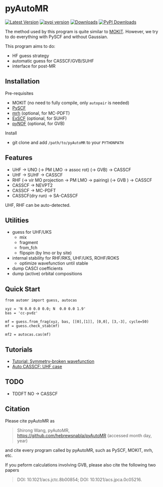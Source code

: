 # pyAutoMR

[![Latest Version](https://img.shields.io/github/v/release/hebrewsnabla/pyAutoMR)](https://github.com/hebrewsnabla/pyAutoMR/releases/latest)
[![pypi version](https://img.shields.io/pypi/v/pyAutoMR.svg)](https://pypi.python.org/pypi/pyAutoMR)
[![Downloads](https://pepy.tech/badge/pyAutoMR/month)](https://pepy.tech/project/pyAutoMR)
[![PyPI Downloads](https://img.shields.io/pypi/dm/pyAutoMR.svg?label=PyPI%20downloads)](https://pypi.org/project/pyAutoMR/)

The method used by this program is quite similar to [MOKIT](https://gitlab.com/jxzou/mokit). However, we try to do everything with PySCF and without Gaussian.

This program aims to do:
* HF guess strategy
* automatic guess for CASSCF/GVB/SUHF 
* interface for post-MR

## Installation
Pre-requisites
* MOKIT (no need to fully compile, only `autopair` is needed)
* [PySCF](https://github.com/pyscf/pyscf)
* [mrh](https://github.com/MatthewRHermes/mrh) (optional, for MC-PDFT)
* [ExSCF](https://github.com/hebrewsnabla/ExSCF) (optional, for SUHF)
* [pyNOF](https://github.com/hebrewsnabla/pyNOF) (optional, for GVB)


Install
* git clone and add `/path/to/pyAutoMR` to your `PYTHONPATH`

## Features
* UHF -> UNO (-> PM LMO -> assoc rot) (-> GVB) -> CASSCF
* UHF -> SUHF -> CASSCF
* RHF (-> vir MO projection -> PM LMO -> pairing) (-> GVB ) -> CASSCF
* CASSCF -> NEVPT2
* CASSCF -> MC-PDFT
* CASSCF(dry run) -> SA-CASSCF

UHF, RHF can be auto-detected.

## Utilities
* guess for UHF/UKS
  + mix
  + fragment
  + from_fch
  + flipspin (by lmo or by site)
* internal stability for RHF/RKS, UHF/UKS, ROHF/ROKS
  + optimize wavefunction until stable
* dump CASCI coefficients
* dump (active) orbital compositions

## Quick Start
```
from automr import guess, autocas

xyz = 'N 0.0 0.0 0.0; N  0.0 0.0 1.9' 
bas = 'cc-pvdz'

mf = guess.from_frag(xyz, bas, [[0],[1]], [0,0], [3,-3], cycle=50)
mf = guess.check_stab(mf)

mf2 = autocas.cas(mf)
```

## Tutorials
* [Tutorial: Symmetry-broken wavefunction](https://blog.shi-rong.wang/pyautomr_1.html)
* [Auto CASSCF: UHF case](https://blog.shi-rong.wang/mr_practice/mr_tutor.html#uhf-case)

## TODO
* TDDFT NO -> CASSCF

## Citation
Please cite pyAutoMR as
> Shirong Wang, pyAutoMR, https://github.com/hebrewsnabla/pyAutoMR (accessed month day, year)

and cite every program called by pyAutoMR, such as PySCF, MOKIT, mrh, etc.

If you peform calculations involving GVB, please also cite the following two papers
> DOI: 10.1021/acs.jctc.8b00854; DOI: 10.1021/acs.jpca.0c05216.
